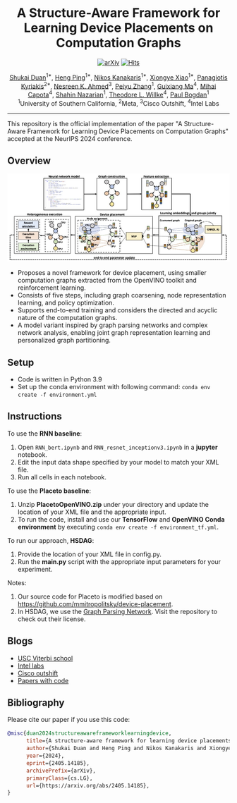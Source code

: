 <div align=center>
<h1>A Structure-Aware Framework for Learning Device Placements on Computation Graphs</h1>


 [![arXiv](https://img.shields.io/badge/arXiv-2405.14185-b31b1b.svg)](https://arxiv.org/abs/2405.14185)
 [![Hits](https://hits.seeyoufarm.com/api/count/incr/badge.svg?url=https%3A%2F%2Fgithub.com%2Fhping666%2FHSDAG&count_bg=%2379C83D&title_bg=%23555555&icon=&icon_color=%23E7E7E7&title=hits&edge_flat=false)](https://hits.seeyoufarm.com)

<div>
      <a href="https://scholar.google.com/citations?user=8AxaJXoAAAAJ&hl=en" target="_blank">Shukai Duan</a><sup>1*</sup>,
      <a href="https://cps.usc.edu/studs.html" target="_blank">Heng Ping</a><sup>1*</sup>,
      <a href="https://scholar.google.com/citations?user=rX-SfF8AAAAJ&hl=en" target="_blank">Nikos Kanakaris</a><sup>1*</sup>,
      <a href="https://scholar.google.com/citations?user=AvIxA64AAAAJ&hl=en" target="_blank">Xiongye Xiao</a><sup>1*</sup>,
      <a href="https://scholar.google.com/citations?user=6b8N2RQAAAAJ&hl=en" target="_blank">Panagiotis Kyriakis</a><sup>2*</sup>,
      <a href="https://scholar.google.com/citations?user=AFV0nLcAAAAJ&hl=en" target="_blank">Nesreen K. Ahmed</a><sup>3</sup>,
      <a href="https://cps.usc.edu/studs.html" target="_blank">Peiyu Zhang</a><sup>1</sup>,
      <a href="https://scholar.google.com/citations?user=2K81fLYAAAAJ&hl=en" target="_blank">Guixiang Ma</a><sup>4</sup>,
      <a href="https://scholar.google.com/citations?user=C0X-LkgAAAAJ&hl=en&oi=ao" target="_blank">Mihai Capota</a><sup>4</sup>,
      <a href="https://scholar.google.com/citations?user=22r6J9IAAAAJ&hl=en" target="_blank">Shahin Nazarian</a><sup>1</sup>,
      <a href="https://scholar.google.com/citations?user=l0SYN0EAAAAJ&hl=en" target="_blank">Theodore L. Willke</a><sup>4</sup>,
      <a href="https://scholar.google.com/citations?user=Xw_v8-gAAAAJ&hl=en" target="_blank">Paul Bogdan</a><sup>1</sup>
    <div>
    <sup>1</sup>University of Southern California, <sup>2</sup>Meta, <sup>3</sup>Cisco Outshift, <sup>4</sup>Intel Labs
    </div>
</div>
</div>

---

This repository is the official implementation of the paper "A Structure-Aware Framework for Learning Device Placements on Computation Graphs" accepted at the NeurIPS 2024 conference.

## Overview
![plot](proposed_approach.jpg)

* Proposes a novel framework for device placement, using smaller computation graphs extracted from the OpenVINO toolkit and reinforcement learning.
* Consists of five steps, including graph coarsening, node representation learning, and policy optimization.
* Supports end-to-end training and considers the directed and acyclic nature of the computation graphs.
* A model variant inspired by graph parsing networks and complex network analysis, enabling joint graph representation learning and personalized graph partitioning.



## Setup
* Code is written in Python 3.9
* Set up the conda environment with following command: `conda env create -f environment.yml`

## Instructions

To use the **RNN baseline**:
1. Open `RNN_bert.ipynb` and `RNN_resnet_inceptionv3.ipynb` in a **jupyter** notebook.
2. Edit the input data shape specified by your model to match your XML file.
3. Run all cells in each notebook. 


To use the **Placeto baseline**:
1. Unzip **PlacetoOpenVINO.zip** under your directory and update the location of your XML file and the appropriate input.
2. To run the code, install and use our **TensorFlow** and **OpenVINO Conda environment** by executing `conda env create -f environment_tf.yml`.



To run our approach, **HSDAG**:
1. Provide the location of your XML file in config.py.
2. Run the **main.py** script with the appropriate input parameters for your experiment.


Notes:
1. Our source code for Placeto is modified based on https://github.com/mmitropolitsky/device-placement.
2. In HSDAG, we use the [Graph Parsing Network](https://arxiv.org/pdf/2402.14393). Visit the repository to check out their license.


## Blogs

* [USC Viterbi school](https://viterbischool.usc.edu/news/2024/12/usc-at-the-conference-on-neural-information-processing-systems-neurips-2024/)
* [Intel labs](https://community.intel.com/t5/Blogs/Tech-Innovation/Artificial-Intelligence-AI/Intel-Presents-Novel-AI-Research-at-NeurIPS-2024/post/1648522)
* [Cisco outshift](https://outshift.cisco.com/blog/leadership-in-ai-research-9-papers-accepted-neurips)
* [Papers with code](https://paperswithcode.com/paper/a-structure-aware-framework-for-learning)

## Bibliography

Please cite our paper if you use this code:

```bibtex
@misc{duan2024structureawareframeworklearningdevice,
      title={A structure-aware framework for learning device placements on computation graphs}, 
      author={Shukai Duan and Heng Ping and Nikos Kanakaris and Xiongye Xiao and Peiyu Zhang and Panagiotis Kyriakis and Nesreen K. Ahmed and Guixiang Ma and Mihai Capota and Shahin Nazarian and Theodore L. Willke and Paul Bogdan},
      year={2024},
      eprint={2405.14185},
      archivePrefix={arXiv},
      primaryClass={cs.LG},
      url={https://arxiv.org/abs/2405.14185}, 
}
```